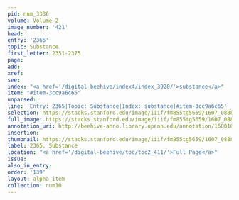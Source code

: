 ```yaml
---
pid: num_3336
volume: Volume 2
image_number: '421'
head:
entry: '2365'
topic: Substance
first_letter: 2351-2375
page:
add:
xref:
see:
index: "<a href='/digital-beehive/index4/index_3920/'>substance</a>"
item: "#item-3cc9a6c65"
unparsed:
line: 'Entry: 2365|Topic: Substance|Index: substance|#item-3cc9a6c65'
selection: https://stacks.stanford.edu/image/iiif/fm855tg5659/1607_0888/574,2019,1242,182/full/0/default.jpg
full_image: https://stacks.stanford.edu/image/iiif/fm855tg5659/1607_0888/full/full/0/default.jpg
annotation_uri: http://beehive-anno.library.upenn.edu/annotation/1680106048607
insertion:
thumbnail: https://stacks.stanford.edu/image/iiif/fm855tg5659/1607_0888/574,2019,600,180/250,/0/default.jpg
label: 2365. Substance
location: "<a href='/digital-beehive/toc/toc2_411/'>Full Page</a>"
issue:
also_in_entry:
order: '139'
layout: alpha_item
collection: num10
---
```

